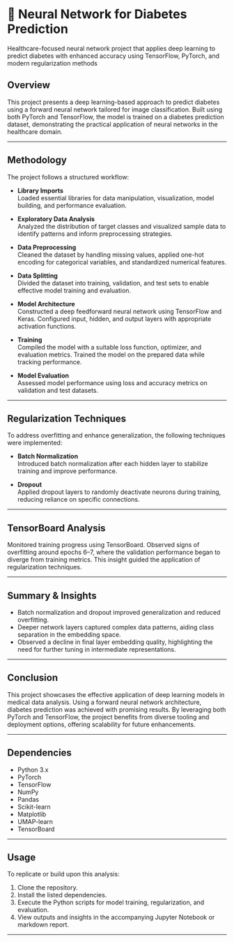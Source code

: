 # 🧠 Neural Network for Diabetes Prediction
Healthcare-focused neural network project that applies deep learning to predict diabetes with enhanced accuracy using TensorFlow, PyTorch, and modern regularization methods

## Overview  
This project presents a deep learning-based approach to predict diabetes using a forward neural network tailored for image classification. Built using both PyTorch and TensorFlow, the model is trained on a diabetes prediction dataset, demonstrating the practical application of neural networks in the healthcare domain.

---

## Methodology  

The project follows a structured workflow:

- **Library Imports**  
  Loaded essential libraries for data manipulation, visualization, model building, and performance evaluation.

- **Exploratory Data Analysis**  
  Analyzed the distribution of target classes and visualized sample data to identify patterns and inform preprocessing strategies.

- **Data Preprocessing**  
  Cleaned the dataset by handling missing values, applied one-hot encoding for categorical variables, and standardized numerical features.

- **Data Splitting**  
  Divided the dataset into training, validation, and test sets to enable effective model training and evaluation.

- **Model Architecture**  
  Constructed a deep feedforward neural network using TensorFlow and Keras. Configured input, hidden, and output layers with appropriate activation functions.

- **Training**  
  Compiled the model with a suitable loss function, optimizer, and evaluation metrics. Trained the model on the prepared data while tracking performance.

- **Model Evaluation**  
  Assessed model performance using loss and accuracy metrics on validation and test datasets.

---

## Regularization Techniques  

To address overfitting and enhance generalization, the following techniques were implemented:

- **Batch Normalization**  
  Introduced batch normalization after each hidden layer to stabilize training and improve performance.

- **Dropout**  
  Applied dropout layers to randomly deactivate neurons during training, reducing reliance on specific connections.

---

## TensorBoard Analysis  

Monitored training progress using TensorBoard. Observed signs of overfitting around epochs 6–7, where the validation performance began to diverge from training metrics. This insight guided the application of regularization techniques.

---

## Summary & Insights  

- Batch normalization and dropout improved generalization and reduced overfitting.  
- Deeper network layers captured complex data patterns, aiding class separation in the embedding space.  
- Observed a decline in final layer embedding quality, highlighting the need for further tuning in intermediate representations.

---

## Conclusion  

This project showcases the effective application of deep learning models in medical data analysis. Using a forward neural network architecture, diabetes prediction was achieved with promising results. By leveraging both PyTorch and TensorFlow, the project benefits from diverse tooling and deployment options, offering scalability for future enhancements.

---

## Dependencies  

- Python 3.x  
- PyTorch  
- TensorFlow  
- NumPy  
- Pandas  
- Scikit-learn  
- Matplotlib  
- UMAP-learn  
- TensorBoard  

---

## Usage  

To replicate or build upon this analysis:

1. Clone the repository.  
2. Install the listed dependencies.  
3. Execute the Python scripts for model training, regularization, and evaluation.  
4. View outputs and insights in the accompanying Jupyter Notebook or markdown report.

---
